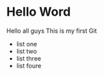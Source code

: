 # Hello Word
Hello all guys 
This is my first Git
 - list one
 - list two
 - list three
 - list foure
